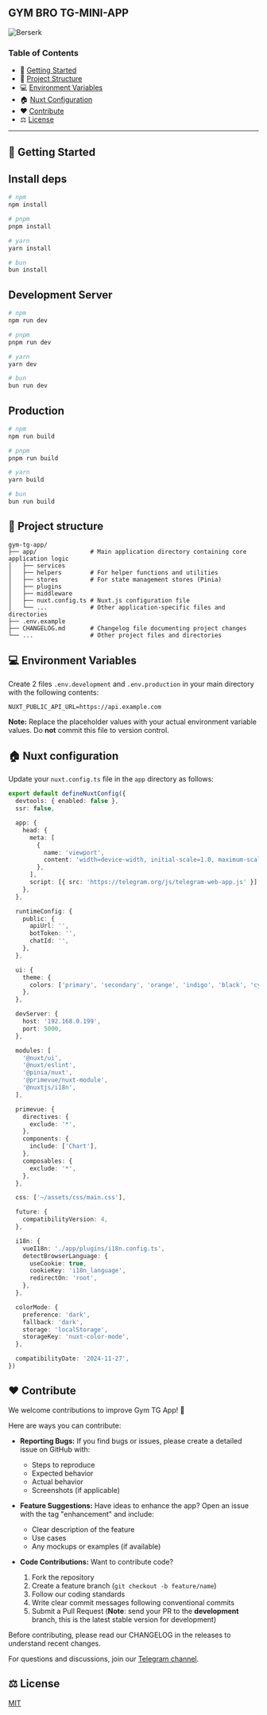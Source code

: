 ## GYM BRO TG-MINI-APP

<img src="./.github/assets/berserk.gif" alt="Berserk" />

### Table of Contents

- 🚀 [Getting Started](#getting-started)
- 📖 [Project Structure](#project-structure)
- 💻 [Environment Variables](#environment-variables)
- 🏠 [Nuxt Configuration](#nuxt-configuration)
- ❤️ [Contribute](#contribute)
- ⚖️ [License](#license)

---

## <a name="getting-started">🚀 Getting Started</a>

## Install deps

```bash
# npm
npm install

# pnpm
pnpm install

# yarn
yarn install

# bun
bun install
```

## Development Server

```bash
# npm
npm run dev

# pnpm
pnpm run dev

# yarn
yarn dev

# bun
bun run dev
```

## Production

```bash
# npm
npm run build

# pnpm
pnpm run build

# yarn
yarn build

# bun
bun run build
```

## <a name="project-structure">📖 Project structure</a>

```
gym-tg-app/
├── app/               # Main application directory containing core application logic
│   ├── services
│   ├── helpers        # For helper functions and utilities
│   ├── stores         # For state management stores (Pinia)
│   ├── plugins
│   ├── middleware
│   ├── nuxt.config.ts # Nuxt.js configuration file
│   └── ...            # Other application-specific files and directories
├── .env.example
├── CHANGELOG.md       # Changelog file documenting project changes
└── ...                # Other project files and directories
```

## <a name="environment-variables">💻 Environment Variables</a>

Create 2 files `.env.development` and `.env.production` in your main directory with the following contents:

```dotenv
NUXT_PUBLIC_API_URL=https://api.example.com
```

**Note:** Replace the placeholder values with your actual environment variable values. Do **not** commit this file to
version control.

## <a name="environment-variables">🏠 Nuxt configuration</a>

Update your `nuxt.config.ts` file in the `app` directory as follows:

```typescript
export default defineNuxtConfig({
  devtools: { enabled: false },
  ssr: false,

  app: {
    head: {
      meta: [
        {
          name: 'viewport',
          content: 'width=device-width, initial-scale=1.0, maximum-scale=1.0, user-scalable=no',
        },
      ],
      script: [{ src: 'https://telegram.org/js/telegram-web-app.js' }],
    },
  },

  runtimeConfig: {
    public: {
      apiUrl: '',
      botToken: '',
      chatId: '',
    },
  },

  ui: {
    theme: {
      colors: ['primary', 'secondary', 'orange', 'indigo', 'black', 'cyan', 'stone', 'gray', 'lime', 'rose', 'info', 'success', 'warning', 'error'],
    },
  },

  devServer: {
    host: '192.168.0.199',
    port: 5000,
  },

  modules: [
    '@nuxt/ui',
    '@nuxt/eslint',
    '@pinia/nuxt',
    '@primevue/nuxt-module',
    '@nuxtjs/i18n',
  ],

  primevue: {
    directives: {
      exclude: '*',
    },
    components: {
      include: ['Chart'],
    },
    composables: {
      exclude: '*',
    },
  },

  css: ['~/assets/css/main.css'],

  future: {
    compatibilityVersion: 4,
  },

  i18n: {
    vueI18n: './app/plugins/i18n.config.ts',
    detectBrowserLanguage: {
      useCookie: true,
      cookieKey: 'i18n_language',
      redirectOn: 'root',
    },
  },

  colorMode: {
    preference: 'dark',
    fallback: 'dark',
    storage: 'localStorage',
    storageKey: 'nuxt-color-mode',
  },

  compatibilityDate: '2024-11-27',
})
```

## <a name="contribute">❤️ Contribute</a>

We welcome contributions to improve Gym TG App! 💪

Here are ways you can contribute:

- **Reporting Bugs:** If you find bugs or issues, please create a detailed issue on GitHub with:
    - Steps to reproduce
    - Expected behavior
    - Actual behavior
    - Screenshots (if applicable)

- **Feature Suggestions:** Have ideas to enhance the app? Open an issue with the tag "enhancement" and include:
    - Clear description of the feature
    - Use cases
    - Any mockups or examples (if available)

- **Code Contributions:** Want to contribute code?
    1. Fork the repository
    2. Create a feature branch (`git checkout -b feature/name`)
    3. Follow our coding standards
    4. Write clear commit messages following conventional commits
    5. Submit a Pull Request (**Note**: send your PR to the **development** branch, this is the latest stable version
       for development)

Before contributing, please read our CHANGELOG in the releases to understand recent changes.

For questions and discussions, join our [Telegram channel](https://t.me/+Gm_8ULokA71kMTU6).

## <a name="license">⚖️ License</a>

[MIT](https://github.com/molsrg/gym-tg-app/tree/main/LICENSE)
